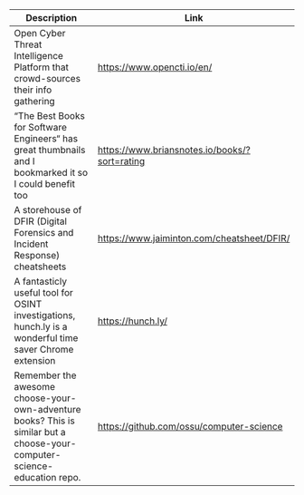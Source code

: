 Description | Link
------------ | ------------
Open Cyber Threat Intelligence Platform that crowd-sources their info gathering | https://www.opencti.io/en/
“The Best Books for Software Engineers“ has great thumbnails and I bookmarked it so I could benefit too | https://www.briansnotes.io/books/?sort=rating
A storehouse of DFIR (Digital Forensics and Incident Response) cheatsheets | https://www.jaiminton.com/cheatsheet/DFIR/
A fantasticly useful tool for OSINT investigations, hunch.ly is a wonderful time saver Chrome extension | https://hunch.ly/
Remember the awesome choose-your-own-adventure books? This is similar but a choose-your-computer-science-education repo. | https://github.com/ossu/computer-science
